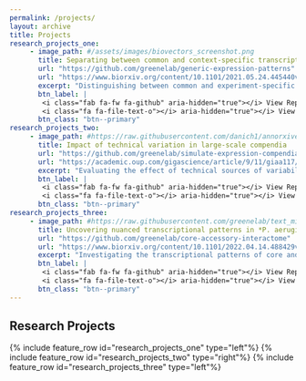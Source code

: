 ```yaml
---
permalink: /projects/
layout: archive
title: Projects
research_projects_one:
     - image_path: #/assets/images/biovectors_screenshot.png
       title: Separating between common and context-specific transcriptional responses
       url: "https://github.com/greenelab/generic-expression-patterns"
       url: "https://www.biorxiv.org/content/10.1101/2021.05.24.445440v3.full.pdf"
       excerpt: "Distinguishing between common and experiment-specific transcriptional signals using a generative neural network."
       btn_label: |
        <i class="fab fa-fw fa-github" aria-hidden="true"></i> View Repo
        <i class="fa fa-file-text-o"></i> aria-hidden="true"></i> View preprint
       btn_class: "btn--primary"
research_projects_two:
     - image_path: #https://raw.githubusercontent.com/danich1/annorxiver/65ee4a556ab69f2308e5e4d9192905e8cfec3728/figure_generation/output/Figure_2.png
       title: Impact of technical variation in large-scale compendia
       url: "https://github.com/greenelab/simulate-expression-compendia"
       url: "https://academic.oup.com/gigascience/article/9/11/giaa117/5952607"
       excerpt: "Evaluating the effect of technical sources of variability in large-scale gene expression compendia."
       btn_label: |
        <i class="fab fa-fw fa-github" aria-hidden="true"></i> View Repo
        <i class="fa fa-file-text-o"></i> aria-hidden="true"></i> View publication
       btn_class: "btn--primary"
research_projects_three:
     - image_path: #https://raw.githubusercontent.com/greenelab/text_mined_hetnet_manuscript/3a040e78114208417d2b1784ae558fb323eabe01/content/images/figures/hetionet/metagraph_highlighted_edges.png
       title: Uncovering nuanced transcriptional patterns in *P. aeruginosa* compendium
       url: "https://github.com/greenelab/core-accessory-interactome"
       url: "https://www.biorxiv.org/content/10.1101/2022.04.14.488429v1.full.pdf"
       excerpt: "Investigating the transcriptional patterns of core and accessory gene expression in PAO1 and PA14 strains in a compendium containing thousands of samples from hundreds of distinct experiments."
       btn_label: |
        <i class="fab fa-fw fa-github" aria-hidden="true"></i> View Repo
        <i class="fa fa-file-text-o"></i> aria-hidden="true"></i> View preprint
       btn_class: "btn--primary"
---
```


## Research Projects

{% include feature_row id="research_projects_one" type="left"%}
{% include feature_row id="research_projects_two" type="right"%}
{% include feature_row id="research_projects_three" type="left"%}
